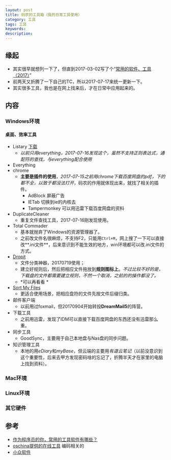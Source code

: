 ```yaml
---   
layout: post    
title: 码农的工具箱（我的日常工具使用）           
category: 工具      
tags: 工具     
keywords:      
description:     
---  
```


##  缘起
+ 其实很早就想列一下了，但直到2017-03-02写了个“[常用的软件、工具（2017）](https://github.com/wolflion/ReadNote/blob/master/%E6%80%9D%E8%80%83%E8%BE%93%E5%87%BA/%E8%87%AA%E5%B7%B1%E5%BF%83%E5%BE%97/%E5%B8%B8%E7%94%A8%E7%9A%84%E8%BD%AF%E4%BB%B6%E3%80%81%E5%B7%A5%E5%85%B7%EF%BC%882017%EF%BC%89.md)”
+ 前两天又折腾了一下自己的TC，所以2017-07-17来统一更新一下。
+ 其实很多工具，我也是在网上找来后，才在日常中应用起来的。

##  内容
###  Windows环境
#### 桌面、效率工具
+ Listary [下载](http://www.sdifen.com/listarypro5.html)
	+ *以前只用everything，2017-07-16发现这个，虽然不支持正则表达式，通配符的查找，与everything配合使用*
+ Everything
+ chrome  
	+ **主要是插件的使用**，*2017-07-15之前用chrome下载百度网盘的pdf，下的都不全，以致于都没法打开*，码农的作用就体现出来，就找了相关的插件。
		+ AdBlock 屏蔽广告 
		+ IETab  切换到ie的内核去
		+ Tampermonkey  可以用迅雷下载百度网盘的资料
+ DuplicateCleaner
	+ 重复文件查找工具，2017-07-16刚发现使用。
+ Total Commader
	+ 基本就抛弃了Windows的资源管理器了。
	+ 之前改文件名很麻烦，不支持F2，只能用`Ctrl+M`，网上搜了一下可以直接改**.ini文件**，后来意识到不能生效的地方，win环境都可以改.ini文件的方式。
+ [Dropit](http://www.ihacksoft.com/dropit.html)
	+ 文件分类神器，20170719使用；
	+ 建立好规则后，然后把相应文件拖放到**规则图标上**。*不过比较不好的是，下载盘的文件都需要建立规则，不然一个取消，之前的的操作都没了。*
	+ *可以再看看 *
+ [Sort My Files](http://www.vag-lab.com/blog/sort-my-files/)
	+ 更适合使用场景，把相应盘符的文件先按文件后缀归类。
+ 邮件客户端
	+ 以前用过foxmail，但20170904开始转投**DreamMail5**的阵营。
+ 下载工具
    + 之前用迅雷，发现了IDM可以直接下载百度网盘的东西还没有迅雷那么重。
+ 同步工具
	+ GoodSync，主要用于自己本地盘与Nas盘的同步问题。
+ 知识管理工具
    + 本地的用*eDiary*和*myBase*，但云端的主要用*有道云笔记*（以前没意识到这个重要性，后来去甲方发现密码啥的忘记了，折腾半天才在家里的电脑上找到资料）。

###  Mac环境

###  Linux环境

###  其它硬件


##  参考
+ [作为程序员的你，常用的工具软件有哪些？](https://www.zhihu.com/question/22867411)
+ [oschina提供的在线工具](http://tool.oschina.net/) 编码相关的
+ [小众软件](http://www.appinn.com/)